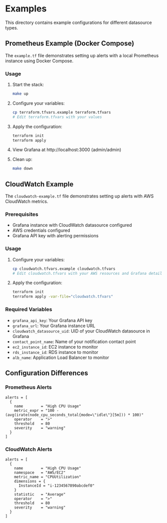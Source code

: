 # Examples

This directory contains example configurations for different datasource types.

## Prometheus Example (Docker Compose)

The `example.tf` file demonstrates setting up alerts with a local Prometheus instance using Docker Compose.

### Usage

1. Start the stack:
   ```bash
   make up
   ```

2. Configure your variables:
   ```bash
   cp terraform.tfvars.example terraform.tfvars
   # Edit terraform.tfvars with your values
   ```

3. Apply the configuration:
   ```bash
   terraform init
   terraform apply
   ```

4. View Grafana at http://localhost:3000 (admin/admin)

5. Clean up:
   ```bash
   make down
   ```

## CloudWatch Example

The `cloudwatch-example.tf` file demonstrates setting up alerts with AWS CloudWatch metrics.

### Prerequisites

- Grafana instance with CloudWatch datasource configured
- AWS credentials configured
- Grafana API key with alerting permissions

### Usage

1. Configure your variables:
   ```bash
   cp cloudwatch.tfvars.example cloudwatch.tfvars
   # Edit cloudwatch.tfvars with your AWS resources and Grafana details
   ```

2. Apply the configuration:
   ```bash
   terraform init
   terraform apply -var-file="cloudwatch.tfvars"
   ```

### Required Variables

- `grafana_api_key`: Your Grafana API key
- `grafana_url`: Your Grafana instance URL
- `cloudwatch_datasource_uid`: UID of your CloudWatch datasource in Grafana
- `contact_point_name`: Name of your notification contact point
- `ec2_instance_id`: EC2 instance to monitor
- `rds_instance_id`: RDS instance to monitor
- `alb_name`: Application Load Balancer to monitor

## Configuration Differences

### Prometheus Alerts
```hcl
alerts = [
  {
    name        = "High CPU Usage"
    metric_expr = "100 - (avg(irate(node_cpu_seconds_total{mode=\"idle\"}[5m])) * 100)"
    operator    = ">"
    threshold   = 80
    severity    = "warning"
  }
]
```

### CloudWatch Alerts
```hcl
alerts = [
  {
    name        = "High CPU Usage"
    namespace   = "AWS/EC2"
    metric_name = "CPUUtilization"
    dimensions = {
      InstanceId = "i-1234567890abcdef0"
    }
    statistic   = "Average"
    operator    = ">"
    threshold   = 80
    severity    = "warning"
  }
]
```